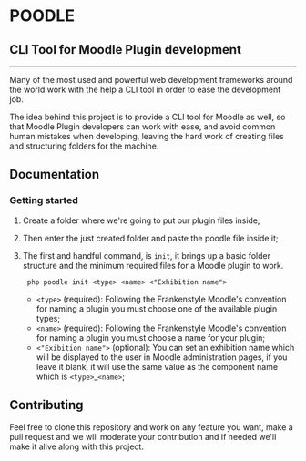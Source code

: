 # POODLE
## CLI Tool for Moodle Plugin development
---
Many of the most used and powerful web development frameworks around the world work with the help a CLI tool in order to ease the development job.

The idea behind this project is to provide a CLI tool for Moodle as well, so that Moodle Plugin developers can work with ease, and avoid common human mistakes when developing, leaving the hard work of creating files and structuring folders for the machine.

## Documentation
### Getting started
1. Create a folder where we're going to put our plugin files inside;

2. Then enter the just created folder and paste the poodle file inside it;


3. The first and handful command, is `init`, it brings up a basic folder structure and the minimum required files for a Moodle plugin to work.

        php poodle init <type> <name> <"Exhibition name">
    - `<type>` (required): Following the Frankenstyle Moodle's convention for naming a plugin you must choose one of the available plugin types;
    - `<name>` (required): Following the Frankenstyle Moodle's convention for naming a plugin you must choose a name for your plugin;
    - `<"Exibition name">` (optional): You can set an exhibition name which will be displayed to the user in Moodle administration pages, if you leave it blank, it will use the same value as the component name which is `<type>`_`<name>`;



## Contributing
Feel free to clone this repository and work on any feature you want, make a pull request and we will moderate your contribution and if needed we'll make it alive along with this project.